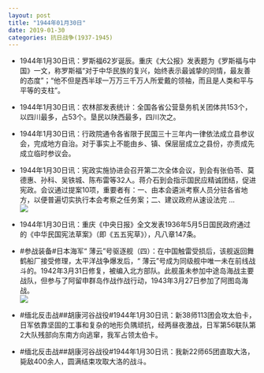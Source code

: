```yaml
---
layout: post
title: "1944年01月30日"
date: 2019-01-30
categories: 抗日战争(1937-1945)
---
```


<meta name="referrer" content="no-referrer" />

- 1944年1月30日讯：罗斯福62岁诞辰。重庆《大公报》发表题为《罗斯福与中国》一文，称罗斯福“对于中华民族的复兴，始终表示最诚挚的同情，最友善的态度”；“他不但是西半球一万万三千万人所爱戴的领袖，而且是人类和平与平等的支柱”。 

- 1944年1月30日讯：农林部发表统计：全国各省公营垦务机关团体共153个，以四川最多，占53个。垦民以陕西最多，四川次之。 

- 1944年1月30日讯：行政院通令各省限于民国三十三年内一律依法成立县参议会，完成地方自治。对于事实上不能由乡、镇、保层层成立之县份，亦责成先成立临时参议会。 

- 1944年1月30日讯：宪政实施协进会召开第二次全体会议，到会有张伯苓、莫德惠、孙科、吴铁城、陈布雷等32人。蒋介石到会指示国民应精诚团结，促进宪政。会议通过提案10项，重要者有：一、由本会遴派考察人员分驻各省地方，以便普遍切实执行本会考察之任务案；二、建议政府从速设法完 ... <br/><img src="https://wx2.sinaimg.cn/large/aca367d8ly1fzoh6h5fzsj20c809zjrh.jpg" />

- 1944年1月30日讯：重庆《中央日报》全文发表1936年5月5日国民政府通过的《中华民国宪法草案》（即《五五宪草》），凡八章147条。 

- #参战装备#日本海军“ 薄云”号驱逐舰（四）：在中国触雷受损后，该舰返回舞鹤船厂接受修理，太平洋战争爆发后，“ 薄云”号成为同级舰中唯一未在前线战斗的。1942年3月31日修复，被编入北方部队。此舰虽未参加中途岛海战主要战队，但参与了阿留申群岛作战作战行动，1943年3月27日参加了阿图岛海战。 <br/><img src="https://wx3.sinaimg.cn/large/aca367d8ly1fzodqmprolj21970u0ql0.jpg" />

- #缅北反击战##胡康河谷战役#1944年1月30日讯：新38师113团会攻太伯卡，日军依靠坚固的工事和复杂的地形负隅顽抗，经两昼夜激战，日军第56联队第2大队残部向东南方向逃窜，我军占领太伯卡。 

- #缅北反击战##胡康河谷战役#1944年1月30日讯：我新22师65团直取大洛，毙敌400余人，圆满结束攻取大洛的战斗。 

